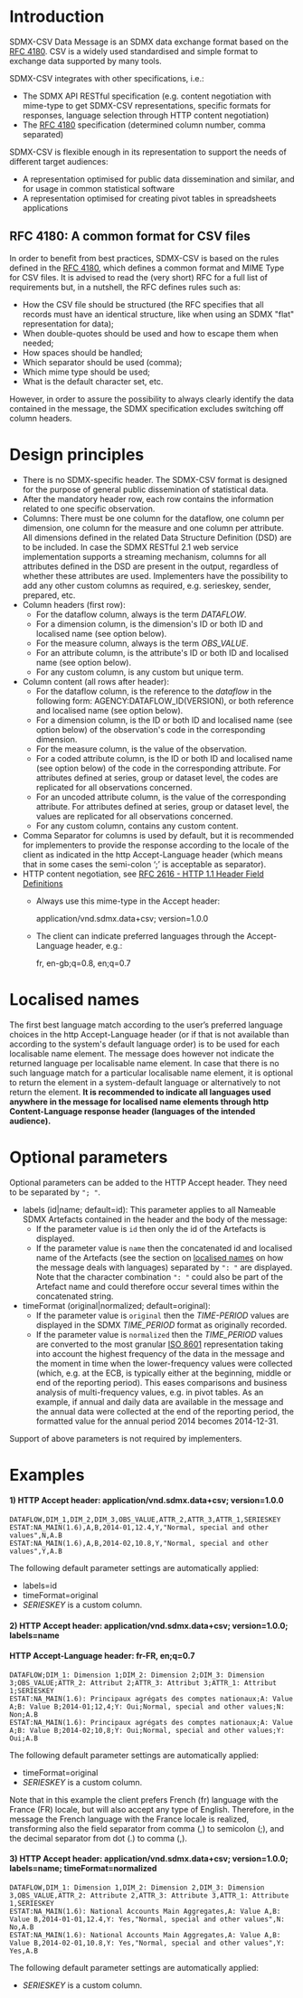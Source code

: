 # Introduction

SDMX-CSV Data Message is an SDMX data exchange format based on the [RFC 4180](https://tools.ietf.org/html/rfc4180). CSV is a widely used standardised and simple format to exchange data supported by many tools.

SDMX-CSV integrates with other specifications, i.e.: 
- The SDMX API RESTful specification (e.g. content negotiation with mime-type to get SDMX-CSV representations, specific formats for responses, language selection through HTTP content negotiation)
- The [RFC 4180](https://tools.ietf.org/html/rfc4180) specification (determined column number, comma separated)

SDMX-CSV is flexible enough in its representation to support the needs of different target audiences:
- A representation optimised for public data dissemination and similar, and for usage in common statistical software
- A representation optimised for creating pivot tables in spreadsheets applications

##	RFC 4180: A common format for CSV files
In order to benefit from best practices, SDMX-CSV is based on the rules defined in the [RFC 4180](https://tools.ietf.org/html/rfc4180), which defines a common format and MIME Type for CSV files. It is advised to read the (very short) RFC for a full list of requirements but, in a nutshell, the RFC defines rules such as:
- How the CSV file should be structured (the RFC specifies that all records must have an identical structure, like when using an SDMX "flat" representation for data);
- When double-quotes should be used and how to escape them when needed;
- How spaces should be handled;
- Which separator should be used (comma);
- Which mime type should be used;
- What is the default character set, etc.

However, in order to assure the possibility to always clearly identify the data contained in the message, the SDMX specification excludes switching off column headers.

# Design principles

- There is no SDMX-specific header. The SDMX-CSV format is designed for the purpose of general public dissemination of statistical data.
- After the mandatory header row, each row contains the information related to one specific observation. 
- Columns: There must be one column for the dataflow, one column per dimension, one column for the measure and one column per attribute. All dimensions defined in the related Data Structure Definition (DSD) are to be included. In case the SDMX RESTful 2.1 web service implementation supports a streaming mechanism, columns for all attributes defined in the DSD are present in the output, regardless of whether these attributes are used. Implementers have the possibility to add any other custom columns as required, e.g. serieskey, sender, prepared, etc.
- Column headers (first row): 
  - For the dataflow column, always is the term *DATAFLOW*.
  - For a dimension column, is the dimension's ID or both ID and localised name (see option below).
  - For the measure column, always is the term *OBS_VALUE*.
  - For an attribute column, is the attribute's ID or both ID and localised name (see option below).
  - For any custom column, is any custom but unique term.
- Column content (all rows after header):
  - For the dataflow column, is the reference to the *dataflow* in the following form: AGENCY:DATAFLOW_ID(VERSION), or both reference and localised name (see option below).
  - For a dimension column, is the ID or both ID and localised name (see option below) of the observation's code in the corresponding dimension.
  - For the measure column, is the value of the observation.
  - For a coded attribute column, is the ID or both ID and localised name (see option below) of the code in the corresponding attribute. For attributes defined at series, group or dataset level, the codes are replicated for all observations concerned.
  - For an uncoded attribute column, is the value of the corresponding attribute. For attributes defined at series, group or dataset level, the values are replicated for all observations concerned.
  - For any custom column, contains any custom content.
- Comma Separator for columns is used by default, but it is recommended for implementers to provide the response according to the locale of the client as indicated in the http Accept-Language header (which means that in some cases the semi-colon ‘;’ is acceptable as separator).
- HTTP content negotiation, see [RFC 2616 - HTTP 1.1 Header Field Definitions](https://www.w3.org/Protocols/rfc2616/rfc2616-sec14.html)
  - Always use this mime-type in the Accept header:

      application/vnd.sdmx.data+csv; version=1.0.0
    
  - The client can indicate preferred languages through the Accept-Language header, e.g.:

      fr, en-gb;q=0.8, en;q=0.7

# Localised names

The first best language match according to the user’s preferred language choices in the http Accept-Language header (or if that is not available than according to the system's default language order) is to be used for each localisable name element. The message does however not indicate the returned language per localisable name element. In case that there is no such language match for a particular localisable name element, it is optional to return the element in a system-default language or alternatively to not return the element.
**It is recommended to indicate all languages used anywhere in the message for localised name elements through http Content-Language response header (languages of the intended audience).**

# Optional parameters

Optional parameters can be added to the HTTP Accept header. They need to be separated by `"; "`.
- labels (id|name; default=id): This parameter applies to all Nameable SDMX Artefacts contained in the header and the body of the message: 
  - If the parameter value is `id` then only the id of the Artefacts is displayed.
  - If the parameter value is `name` then the concatenated id and localised name of the Artefacts (see the section on [localised names](#localised-names) on how the message deals with languages) separated by `": "` are displayed. Note that the character combination `": "` could also be part of the Artefact name and could therefore occur several times within the concatenated string.
- timeFormat (original|normalized; default=original):
  - If the parameter value is `original` then the *TIME-PERIOD* values are displayed in the SDMX *TIME_PERIOD* format as originally recorded.
  - If the parameter value is `normalized` then the *TIME_PERIOD* values are converted to the most granular [ISO 8601](https://www.iso.org/iso-8601-date-and-time-format.html) representation taking into account the highest frequency of the data in the message and the moment in time when the lower-frequency values were collected (which, e.g. at the ECB, is typically either at the beginning, middle or end of the reporting period). This eases comparisons and business analysis of multi-frequency values, e.g. in pivot tables. As an example, if annual and daily data are available in the message and the annual data were collected at the end of the reporting period, the formatted value for the annual period 2014 becomes 2014-12-31.

Support of above parameters is not required by implementers.

# Examples

#### 1) HTTP Accept header: application/vnd.sdmx.data+csv; version=1.0.0

    DATAFLOW,DIM_1,DIM_2,DIM_3,OBS_VALUE,ATTR_2,ATTR_3,ATTR_1,SERIESKEY
    ESTAT:NA_MAIN(1.6),A,B,2014-01,12.4,Y,"Normal, special and other values",N,A.B
    ESTAT:NA_MAIN(1.6),A,B,2014-02,10.8,Y,"Normal, special and other values",Y,A.B

The following default parameter settings are automatically applied:
- labels=id
- timeFormat=original
- *SERIESKEY* is a custom column.

#### 2) HTTP Accept header: application/vnd.sdmx.data+csv; version=1.0.0; labels=name
####    HTTP Accept-Language header: fr-FR, en;q=0.7

    DATAFLOW;DIM_1: Dimension 1;DIM_2: Dimension 2;DIM_3: Dimension 3;OBS_VALUE;ATTR_2: Attribut 2;ATTR_3: Attribut 3;ATTR_1: Attribut 1;SERIESKEY
    ESTAT:NA_MAIN(1.6): Principaux agrégats des comptes nationaux;A: Value A;B: Value B;2014-01;12,4;Y: Oui;Normal, special and other values;N: Non;A.B
    ESTAT:NA_MAIN(1.6): Principaux agrégats des comptes nationaux;A: Value A;B: Value B;2014-02;10,8;Y: Oui;Normal, special and other values;Y: Oui;A.B

The following default parameter settings are automatically applied:
- timeFormat=original
- *SERIESKEY* is a custom column.

Note that in this example the client prefers French (fr) language with the France (FR) locale, but will also accept any type of English. Therefore, in the message the French language with the France locale is realized, transforming also the field separator from comma (,) to semicolon (;), and the decimal separator from dot (.) to comma (,).

#### 3) HTTP Accept header: application/vnd.sdmx.data+csv; version=1.0.0; labels=name; timeFormat=normalized

    DATAFLOW,DIM_1: Dimension 1,DIM_2: Dimension 2,DIM_3: Dimension 3,OBS_VALUE,ATTR_2: Attribute 2,ATTR_3: Attribute 3,ATTR_1: Attribute 1,SERIESKEY
    ESTAT:NA_MAIN(1.6): National Accounts Main Aggregates,A: Value A,B: Value B,2014-01-01,12.4,Y: Yes,"Normal, special and other values",N: No,A.B
    ESTAT:NA_MAIN(1.6): National Accounts Main Aggregates,A: Value A,B: Value B,2014-02-01,10.8,Y: Yes,"Normal, special and other values",Y: Yes,A.B

The following default parameter settings are automatically applied:
- *SERIESKEY* is a custom column.
